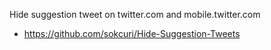 Hide suggestion tweet on twitter.com and mobile.twitter.com
* https://github.com/sokcuri/Hide-Suggestion-Tweets